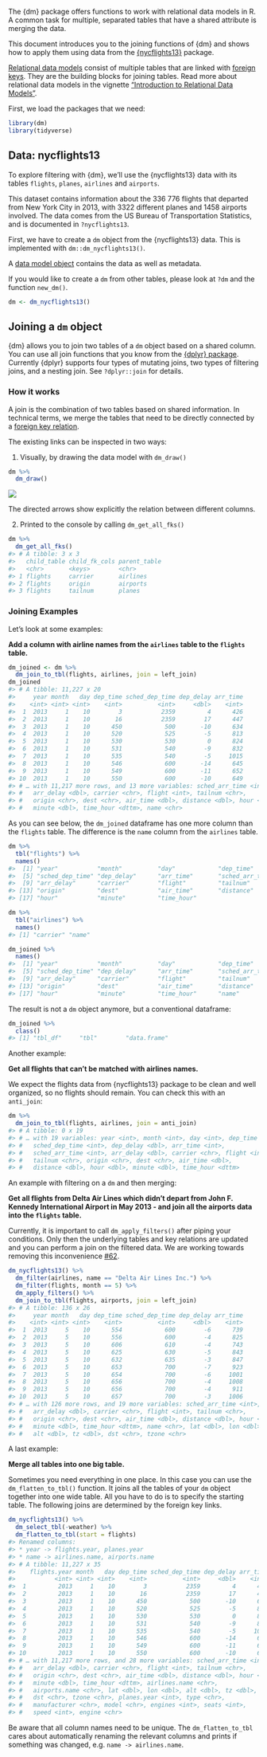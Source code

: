 <!-- Generated by galley: do not edit by hand -->

The {dm} package offers functions to work with relational data models in
R. A common task for multiple, separated tables that have a shared
attribute is merging the data.

This document introduces you to the joining functions of {dm} and shows
how to apply them using data from the
[{nycflights13}](https://github.com/hadley/nycflights13) package.

[Relational data
models](https://krlmlr.github.io/dm/articles/howto-dm-theory#model)
consist of multiple tables that are linked with [foreign
keys](https://krlmlr.github.io/dm/articles/howto-dm-theory#fk). They are
the building blocks for joining tables. Read more about relational data
models in the vignette [“Introduction to Relational Data
Models”](https://krlmlr.github.io/dm/articles/howto-dm-theory).

First, we load the packages that we need:

``` r
library(dm)
library(tidyverse)
```

## Data: nycflights13

To explore filtering with {dm}, we’ll use the {nycflights13} data with
its tables `flights`, `planes`, `airlines` and `airports`.

This dataset contains information about the 336 776 flights that
departed from New York City in 2013, with 3322 different planes and 1458
airports involved. The data comes from the US Bureau of Transportation
Statistics, and is documented in `?nycflights13`.

First, we have to create a `dm` object from the {nycflights13} data.
This is implemented with `dm::dm_nycflights13()`.

A [data model
object](https://krlmlr.github.io/dm/articles/tech-dm-class.html#class-dm)
contains the data as well as metadata.

If you would like to create a `dm` from other tables, please look at
`?dm` and the function `new_dm()`.

``` r
dm <- dm_nycflights13()
```

## Joining a `dm` object

{dm} allows you to join two tables of a `dm` object based on a shared
column. You can use all join functions that you know from the [{dplyr}
package](https://dplyr.tidyverse.org/reference/join.html). Currently
{dplyr} supports four types of mutating joins, two types of filtering
joins, and a nesting join. See `?dplyr::join` for details.

### How it works

A join is the combination of two tables based on shared information. In
technical terms, we merge the tables that need to be directly connected
by a [foreign key
relation](https://krlmlr.github.io/dm/articles/howto-dm-theory#fk).

The existing links can be inspected in two ways:

1.  Visually, by drawing the data model with `dm_draw()`

<!-- end list -->

``` r
dm %>% 
  dm_draw()
```

![](/home/kirill/git/cynkra/cynkra/public/dm/vignettes/out/tech-dm-join_files/figure-gfm/unnamed-chunk-3-1.png)<!-- -->

The directed arrows show explicitly the relation between different
columns.

2.  Printed to the console by calling `dm_get_all_fks()`

<!-- end list -->

``` r
dm %>% 
  dm_get_all_fks()
#> # A tibble: 3 x 3
#>   child_table child_fk_cols parent_table
#>   <chr>       <keys>        <chr>       
#> 1 flights     carrier       airlines    
#> 2 flights     origin        airports    
#> 3 flights     tailnum       planes
```

### Joining Examples

Let’s look at some examples:

**Add a column with airline names from the `airlines` table to the
`flights` table.**

``` r
dm_joined <- dm %>% 
  dm_join_to_tbl(flights, airlines, join = left_join)
dm_joined
#> # A tibble: 11,227 x 20
#>     year month   day dep_time sched_dep_time dep_delay arr_time
#>    <int> <int> <int>    <int>          <int>     <dbl>    <int>
#>  1  2013     1    10        3           2359         4      426
#>  2  2013     1    10       16           2359        17      447
#>  3  2013     1    10      450            500       -10      634
#>  4  2013     1    10      520            525        -5      813
#>  5  2013     1    10      530            530         0      824
#>  6  2013     1    10      531            540        -9      832
#>  7  2013     1    10      535            540        -5     1015
#>  8  2013     1    10      546            600       -14      645
#>  9  2013     1    10      549            600       -11      652
#> 10  2013     1    10      550            600       -10      649
#> # … with 11,217 more rows, and 13 more variables: sched_arr_time <int>,
#> #   arr_delay <dbl>, carrier <chr>, flight <int>, tailnum <chr>,
#> #   origin <chr>, dest <chr>, air_time <dbl>, distance <dbl>, hour <dbl>,
#> #   minute <dbl>, time_hour <dttm>, name <chr>
```

As you can see below, the `dm_joined` dataframe has one more column than
the `flights` table. The difference is the `name` column from the
`airlines` table.

``` r
dm %>% 
  tbl("flights") %>% 
  names()
#>  [1] "year"           "month"          "day"            "dep_time"      
#>  [5] "sched_dep_time" "dep_delay"      "arr_time"       "sched_arr_time"
#>  [9] "arr_delay"      "carrier"        "flight"         "tailnum"       
#> [13] "origin"         "dest"           "air_time"       "distance"      
#> [17] "hour"           "minute"         "time_hour"

dm %>% 
  tbl("airlines") %>% 
  names()
#> [1] "carrier" "name"

dm_joined %>% 
  names()
#>  [1] "year"           "month"          "day"            "dep_time"      
#>  [5] "sched_dep_time" "dep_delay"      "arr_time"       "sched_arr_time"
#>  [9] "arr_delay"      "carrier"        "flight"         "tailnum"       
#> [13] "origin"         "dest"           "air_time"       "distance"      
#> [17] "hour"           "minute"         "time_hour"      "name"
```

The result is not a `dm` object anymore, but a conventional dataframe:

``` r
dm_joined %>% 
  class()
#> [1] "tbl_df"     "tbl"        "data.frame"
```

Another example:

**Get all flights that can’t be matched with airlines names.**

We expect the flights data from {nycflights13} package to be clean and
well organized, so no flights should remain. You can check this with an
`anti_join`:

``` r
dm %>% 
  dm_join_to_tbl(flights, airlines, join = anti_join)
#> # A tibble: 0 x 19
#> # … with 19 variables: year <int>, month <int>, day <int>, dep_time <int>,
#> #   sched_dep_time <int>, dep_delay <dbl>, arr_time <int>,
#> #   sched_arr_time <int>, arr_delay <dbl>, carrier <chr>, flight <int>,
#> #   tailnum <chr>, origin <chr>, dest <chr>, air_time <dbl>,
#> #   distance <dbl>, hour <dbl>, minute <dbl>, time_hour <dttm>
```

An example with filtering on a `dm` and then merging:

**Get all flights from Delta Air Lines which didn’t depart from John F.
Kennedy International Airport in May 2013 - and join all the airports
data into the `flights` table.**

Currently, it is important to call `dm_apply_filters()` after piping
your conditions. Only then the underlying tables and key relations are
updated and you can perform a join on the filtered data. We are working
towards removing this inconvenience
[\#62](https://github.com/krlmlr/dm/issues/62).

``` r
dm_nycflights13() %>%
  dm_filter(airlines, name == "Delta Air Lines Inc.") %>%
  dm_filter(flights, month == 5) %>% 
  dm_apply_filters() %>% 
  dm_join_to_tbl(flights, airports, join = left_join)
#> # A tibble: 136 x 26
#>     year month   day dep_time sched_dep_time dep_delay arr_time
#>    <int> <int> <int>    <int>          <int>     <dbl>    <int>
#>  1  2013     5    10      554            600        -6      739
#>  2  2013     5    10      556            600        -4      825
#>  3  2013     5    10      606            610        -4      743
#>  4  2013     5    10      625            630        -5      843
#>  5  2013     5    10      632            635        -3      847
#>  6  2013     5    10      653            700        -7      923
#>  7  2013     5    10      654            700        -6     1001
#>  8  2013     5    10      656            700        -4     1008
#>  9  2013     5    10      656            700        -4      911
#> 10  2013     5    10      657            700        -3     1006
#> # … with 126 more rows, and 19 more variables: sched_arr_time <int>,
#> #   arr_delay <dbl>, carrier <chr>, flight <int>, tailnum <chr>,
#> #   origin <chr>, dest <chr>, air_time <dbl>, distance <dbl>, hour <dbl>,
#> #   minute <dbl>, time_hour <dttm>, name <chr>, lat <dbl>, lon <dbl>,
#> #   alt <dbl>, tz <dbl>, dst <chr>, tzone <chr>
```

A last example:

**Merge all tables into one big table.**

Sometimes you need everything in one place. In this case you can use the
`dm_flatten_to_tbl()` function. It joins all the tables of your `dm`
object together into one wide table. All you have to do is to specify
the starting table. The following joins are determined by the foreign
key links.

``` r
dm_nycflights13() %>%
  dm_select_tbl(-weather) %>%
  dm_flatten_to_tbl(start = flights)
#> Renamed columns:
#> * year -> flights.year, planes.year
#> * name -> airlines.name, airports.name
#> # A tibble: 11,227 x 35
#>    flights.year month   day dep_time sched_dep_time dep_delay arr_time
#>           <int> <int> <int>    <int>          <int>     <dbl>    <int>
#>  1         2013     1    10        3           2359         4      426
#>  2         2013     1    10       16           2359        17      447
#>  3         2013     1    10      450            500       -10      634
#>  4         2013     1    10      520            525        -5      813
#>  5         2013     1    10      530            530         0      824
#>  6         2013     1    10      531            540        -9      832
#>  7         2013     1    10      535            540        -5     1015
#>  8         2013     1    10      546            600       -14      645
#>  9         2013     1    10      549            600       -11      652
#> 10         2013     1    10      550            600       -10      649
#> # … with 11,217 more rows, and 28 more variables: sched_arr_time <int>,
#> #   arr_delay <dbl>, carrier <chr>, flight <int>, tailnum <chr>,
#> #   origin <chr>, dest <chr>, air_time <dbl>, distance <dbl>, hour <dbl>,
#> #   minute <dbl>, time_hour <dttm>, airlines.name <chr>,
#> #   airports.name <chr>, lat <dbl>, lon <dbl>, alt <dbl>, tz <dbl>,
#> #   dst <chr>, tzone <chr>, planes.year <int>, type <chr>,
#> #   manufacturer <chr>, model <chr>, engines <int>, seats <int>,
#> #   speed <int>, engine <chr>
```

Be aware that all column names need to be unique. The
`dm_flatten_to_tbl` cares about automatically renaming the relevant
columns and prints if something was changed, e.g. `name ->
airlines.name`.
